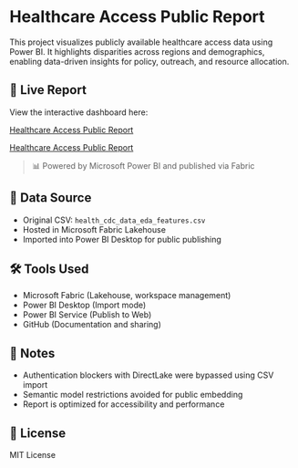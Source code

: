 # Healthcare Access Public Report

This project visualizes publicly available healthcare access data using Power BI. It highlights disparities across regions and demographics, enabling data-driven insights for policy, outreach, and resource allocation.

## 🔗 Live Report

View the interactive dashboard here: 
<a href="https://app.fabric.microsoft.com/view?r=eyJrIjoiNjI1M2I2NmItZmUxZC00OGViLWIwNDktZjk3N2RjZDY3OGMyIiwidCI6ImRkOTE3ZDQ3LWI2MzctNDAwMC1hNWY1LWMyMTI4N2Q3N2QxYSIsImMiOjZ9" target="_blank" rel="noopener noreferrer">

  Healthcare Access Public Report
</a>

[Healthcare Access Public Report](https://app.fabric.microsoft.com/view?r=eyJrIjoiNjI1M2I2NmItZmUxZC00OGViLWIwNDktZjk3N2RjZDY3OGMyIiwidCI6ImRkOTE3ZDQ3LWI2MzctNDAwMC1hNWY1LWMyMTI4N2Q3N2QxYSIsImMiOjZ9)

> 📊 Powered by Microsoft Power BI and published via Fabric

## 📁 Data Source

- Original CSV: `health_cdc_data_eda_features.csv`
- Hosted in Microsoft Fabric Lakehouse
- Imported into Power BI Desktop for public publishing

## 🛠️ Tools Used

- Microsoft Fabric (Lakehouse, workspace management)
- Power BI Desktop (Import mode)
- Power BI Service (Publish to Web)
- GitHub (Documentation and sharing)

## 📌 Notes

- Authentication blockers with DirectLake were bypassed using CSV import
- Semantic model restrictions avoided for public embedding
- Report is optimized for accessibility and performance

## 📄 License

MIT License 
